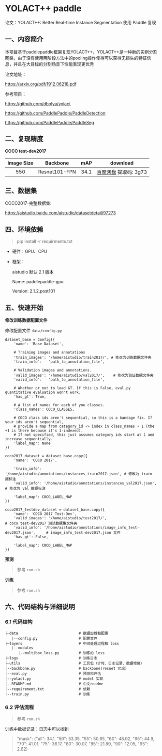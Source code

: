 # YOLACT++ paddle

论文：YOLACT++: Better Real-time Instance Segmentation
使用 Paddle 复现


## 一、内容简介

本项目基于paddlepaddle框架复现YOLACT++，YOLACT++是一种新的实例分割网络，由于没有使用两阶段方法中的pooling操作使得可以获得无损失的特征信息，并且在大目标的分割场景下性能表现更优秀

论文地址：

https://arxiv.org/pdf/1912.06218.pdf

参考项目：

https://github.com/dbolya/yolact

https://github.com/PaddlePaddle/PaddleDetection

https://github.com/PaddlePaddle/PaddleSeg

## 二、复现精度
**COCO test-dev2017**

| Image Size | Backbone      | mAP  |download|
|:----------:|:-------------:|:----:|:----:|
| 550        | Resnet101-FPN | 34.1 |[百度网盘](https://pan.baidu.com/s/15H0BwHsfFnkjaxD9neiFdA) 提取码: 3g73 |

## 三、数据集

COCO2017-完整数据集:

https://aistudio.baidu.com/aistudio/datasetdetail/97273



## 四、环境依赖

> pip install -r requirments.txt

- 硬件：GPU、CPU

- 框架：
  
  aistudio 默认 2.1 版本
  
  Name: paddlepaddle-gpu
  
  Version: 2.1.2.post101

## 五、快速开始

**修改训练数据配置文件**

修改配置文件 `data/config.py`

```
dataset_base = Config({
    'name': 'Base Dataset',

    # Training images and annotations
    'train_images': '/home/aistudio/train2017/', # 修改为训练数据文件夹
    'train_info':   'path_to_annotation_file',

    # Validation images and annotations.
    'valid_images': '/home/aistudio/val2017/',    # 修改为验证数据文件夹
    'valid_info':   'path_to_annotation_file',

    # Whether or not to load GT. If this is False, eval.py quantitative evaluation won't work.
    'has_gt': True,

    # A list of names for each of you classes.
    'class_names': COCO_CLASSES,

    # COCO class ids aren't sequential, so this is a bandage fix. If your ids aren't sequential,
    # provide a map from category_id -> index in class_names + 1 (the +1 is there because it's 1-indexed).
    # If not specified, this just assumes category ids start at 1 and increase sequentially.
    'label_map': None
})

coco2017_dataset = dataset_base.copy({
    'name': 'COCO 2017',
    
    'train_info': '/home/aistudio/annotations/instances_train2017.json', # 修改为 train 据标注
    'valid_info': '/home/aistudio/annotations/instances_val2017.json',   # 修改为 val 数据标注

    'label_map': COCO_LABEL_MAP
})

coco2017_testdev_dataset = dataset_base.copy({
    'name': 'COCO 2017 Test-Dev',
    'valid_images': '/home/aistudio/test2017/',                                  # coco test-dev2017 测试数据集文件夹
    'valid_info': '/home/aistudio/annotations/image_info_test-dev2017.json',     # image_info_test-dev2017.json 文件
    'has_gt': False,

    'label_map': COCO_LABEL_MAP
})
```

**预测**
> 参考 `run.sh`

**训练**
> 参考 `run.sh`


## 六、代码结构与详细说明

### 6.1 代码结构

```
├─data                            # 数据加载和配置
   |--config.py                   # 配置文件
├─layers                          # 中间处理过程和 loss
   |--modules
      |--multibox_loss.py         # 训练的 loss
├─logs                            # 训练日志
├─utils                           # 工具包（计时、日志记录、数据增强）
│--backbone.py                    # backbone(resnet 实现)
│--eval.py                        # 预测和评估
│--yolact.py                      # model 实现
│--README.md                      # 中文readme
│--requirement.txt                # 依赖
│--train.py                       # 训练
```

### 6.2 评估流程
> 参考 `run.sh`

训练中数据记录：日志中可以找到

>"mask": {"all": 34.1, "50": 53.35, "55": 50.95, "60": 48.02, "65": 44.9, "70": 41.01, "75": 36.17, "80": 30.07, "85": 21.89, "90": 12.05, "95": 2.62}


